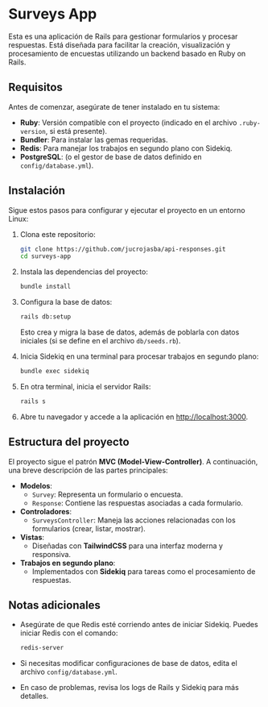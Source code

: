 # Surveys App

Esta es una aplicación de Rails para gestionar formularios y procesar respuestas. Está diseñada para facilitar la creación, visualización y procesamiento de encuestas utilizando un backend basado en Ruby on Rails.

## Requisitos

Antes de comenzar, asegúrate de tener instalado en tu sistema:

- **Ruby**: Versión compatible con el proyecto (indicado en el archivo `.ruby-version`, si está presente).
- **Bundler**: Para instalar las gemas requeridas.
- **Redis**: Para manejar los trabajos en segundo plano con Sidekiq.
- **PostgreSQL**: (o el gestor de base de datos definido en `config/database.yml`).

## Instalación

Sigue estos pasos para configurar y ejecutar el proyecto en un entorno Linux:

1. Clona este repositorio:

   ```bash
   git clone https://github.com/jucrojasba/api-responses.git
   cd surveys-app
   ```

2. Instala las dependencias del proyecto:

   ```bash
   bundle install
   ```

3. Configura la base de datos:

   ```bash
   rails db:setup
   ```

   Esto crea y migra la base de datos, además de poblarla con datos iniciales (si se define en el archivo `db/seeds.rb`).

4. Inicia Sidekiq en una terminal para procesar trabajos en segundo plano:

   ```bash
   bundle exec sidekiq
   ```

5. En otra terminal, inicia el servidor Rails:

   ```bash
   rails s
   ```

6. Abre tu navegador y accede a la aplicación en [http://localhost:3000](http://localhost:3000).

## Estructura del proyecto

El proyecto sigue el patrón **MVC (Model-View-Controller)**. A continuación, una breve descripción de las partes principales:

- **Modelos**:
  - `Survey`: Representa un formulario o encuesta.
  - `Response`: Contiene las respuestas asociadas a cada formulario.
- **Controladores**:
  - `SurveysController`: Maneja las acciones relacionadas con los formularios (crear, listar, mostrar).
- **Vistas**:
  - Diseñadas con **TailwindCSS** para una interfaz moderna y responsiva.
- **Trabajos en segundo plano**:
  - Implementados con **Sidekiq** para tareas como el procesamiento de respuestas.

## Notas adicionales

- Asegúrate de que Redis esté corriendo antes de iniciar Sidekiq. Puedes iniciar Redis con el comando:

   ```bash
   redis-server
   ```

- Si necesitas modificar configuraciones de base de datos, edita el archivo `config/database.yml`.

- En caso de problemas, revisa los logs de Rails y Sidekiq para más detalles.
